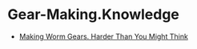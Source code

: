 # Gear-Making.Knowledge
- [Making Worm Gears. Harder Than You Might Think](https://youtu.be/lmpB1K5L6tI)
